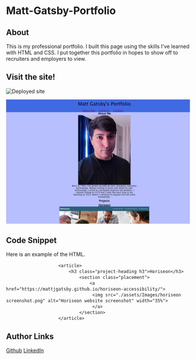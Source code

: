 # Matt-Gatsby-Portfolio

## About
This is my professional portfolio. I built this page using the skills I've learned with HTML and CSS.
I put together this portfolio in hopes to show off to recruiters and employers to view.

## Visit the site!
![Deployed site](https://mattjgatsby.github.io/matt-gatsby-portfolio/)



![Site Screenshot](./assets/Images/portfolio%20screenshot.png)

## Code Snippet
Here is an example of the HTML. 

``` <h2 id="project">Projects</h2>
                    <article>
                        <h3 class="project-heading h3">Horiseon</h3>
                            <section class="placement">
                                <a href="https://mattjgatsby.github.io/horiseon-accessibility/">
                                 <img src="./assets/Images/horiseon screenshot.png" alt="Horiseon website screenshot" width="35%">
                                 </a>
                            </section>
                    </article>
```
## Author Links
[Github](https://github.com/mattjgatsby)
[LinkedIn](https://www.linkedin.com/in/matthew-gatsby-1a1521250/)